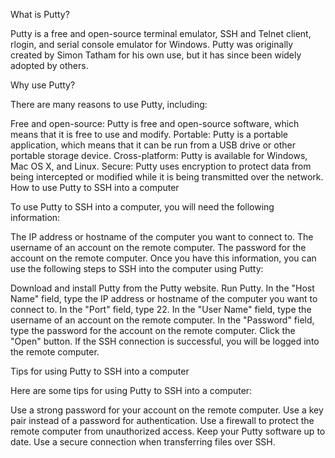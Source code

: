 What is Putty?

Putty is a free and open-source terminal emulator, SSH and Telnet client, rlogin, and serial console emulator for Windows. Putty was originally created by Simon Tatham for his own use, but it has since been widely adopted by others.

Why use Putty?

There are many reasons to use Putty, including:

Free and open-source: Putty is free and open-source software, which means that it is free to use and modify.
Portable: Putty is a portable application, which means that it can be run from a USB drive or other portable storage device.
Cross-platform: Putty is available for Windows, Mac OS X, and Linux.
Secure: Putty uses encryption to protect data from being intercepted or modified while it is being transmitted over the network.
How to use Putty to SSH into a computer

To use Putty to SSH into a computer, you will need the following information:

The IP address or hostname of the computer you want to connect to.
The username of an account on the remote computer.
The password for the account on the remote computer.
Once you have this information, you can use the following steps to SSH into the computer using Putty:

Download and install Putty from the Putty website.
Run Putty.
In the "Host Name" field, type the IP address or hostname of the computer you want to connect to.
In the "Port" field, type 22.
In the "User Name" field, type the username of an account on the remote computer.
In the "Password" field, type the password for the account on the remote computer.
Click the "Open" button.
If the SSH connection is successful, you will be logged into the remote computer.

Tips for using Putty to SSH into a computer

Here are some tips for using Putty to SSH into a computer:

Use a strong password for your account on the remote computer.
Use a key pair instead of a password for authentication.
Use a firewall to protect the remote computer from unauthorized access.
Keep your Putty software up to date.
Use a secure connection when transferring files over SSH.